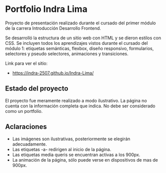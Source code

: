 # Portfolio Indra Lima
Proyecto de presentación realizado durante el cursado del primer módulo de la carrera Introducción Desarrollo Frontend.

Se desarrolló la estructura de un sitio web con HTML y se dieron estilos con CSS. Se incluyen todos los aprendizajes vistos durante el cursado del módulo 1: etiquetas semánticas, flexbox, diseño responsivo, formularios, selectores y pseudo selectores, animaciones y transiciones.

Link para ver el sitio:
- https://indra-2507.github.io/Indra-Lima/

## Estado del proyecto
El proyecto fue meramente realizado a modo ilustrativo. La página no cuenta con la información completa que indica. No debe ser considerado como un portfolio.


## Aclaraciones
* Las imágenes son ilustrativas, posteriormente se elegirán adecuadamente.
* Las etiquetas -a- redirigen al inicio de la página.
* Las etiquetas media queris se encuentran activas a los 900px.
* La animación de la página, sólo puede verse en dispositivos de mas de 900px.

